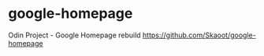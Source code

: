 google-homepage
===============

Odin Project - Google Homepage rebuild
https://github.com/Skaoot/google-homepage
